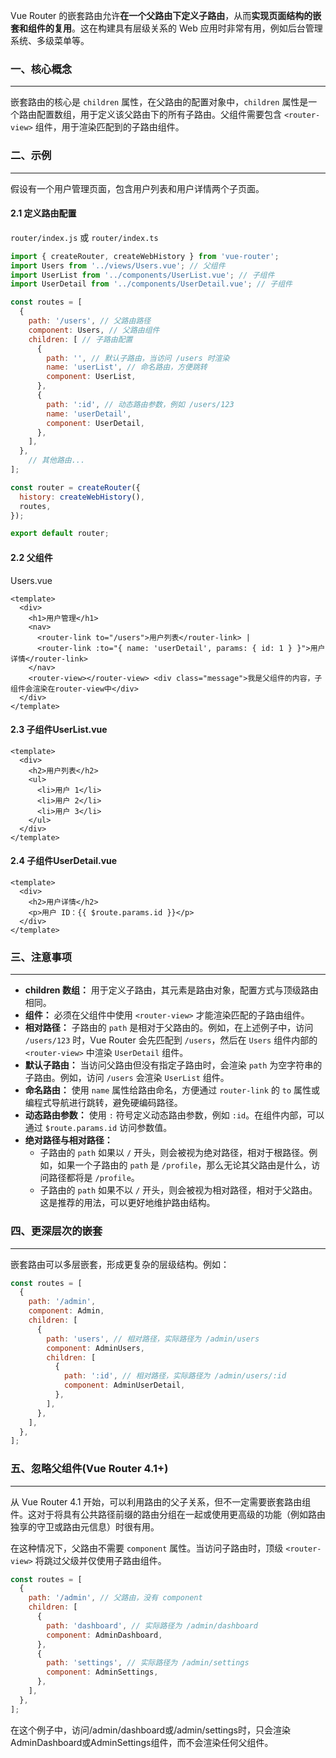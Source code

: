 Vue Router 的嵌套路由允许**在一个父路由下定义子路由**，从而**实现页面结构的嵌套和组件的复用**。这在构建具有层级关系的 Web 应用时非常有用，例如后台管理系统、多级菜单等。

### 一、核心概念

---

嵌套路由的核心是 `children` 属性，在父路由的配置对象中，`children` 属性是一个路由配置数组，用于定义该父路由下的所有子路由。父组件需要包含 `<router-view>` 组件，用于渲染匹配到的子路由组件。



### 二、示例

---

假设有一个用户管理页面，包含用户列表和用户详情两个子页面。

#### 2.1 定义路由配置

`router/index.js` 或 `router/index.ts`

```javascript
import { createRouter, createWebHistory } from 'vue-router';
import Users from '../views/Users.vue'; // 父组件
import UserList from '../components/UserList.vue'; // 子组件
import UserDetail from '../components/UserDetail.vue'; // 子组件

const routes = [
  {
    path: '/users', // 父路由路径
    component: Users, // 父路由组件
    children: [ // 子路由配置
      {
        path: '', // 默认子路由，当访问 /users 时渲染
        name: 'userList', // 命名路由，方便跳转
        component: UserList,
      },
      {
        path: ':id', // 动态路由参数，例如 /users/123
        name: 'userDetail',
        component: UserDetail,
      },
    ],
  },
    // 其他路由...
];

const router = createRouter({
  history: createWebHistory(),
  routes,
});

export default router;
```

#### 2.2 父组件

Users.vue

```vue
<template>
  <div>
    <h1>用户管理</h1>
    <nav>
      <router-link to="/users">用户列表</router-link> |
      <router-link :to="{ name: 'userDetail', params: { id: 1 } }">用户详情</router-link>
    </nav>
    <router-view></router-view> <div class="message">我是父组件的内容，子组件会渲染在router-view中</div>
  </div>
</template>
```

#### 2.3 子组件UserList.vue

```vue
<template>
  <div>
    <h2>用户列表</h2>
    <ul>
      <li>用户 1</li>
      <li>用户 2</li>
      <li>用户 3</li>
    </ul>
  </div>
</template>
```

#### 2.4 子组件UserDetail.vue

```vue
<template>
  <div>
    <h2>用户详情</h2>
    <p>用户 ID：{{ $route.params.id }}</p>
  </div>
</template>
```



### 三、注意事项

---

- **children 数组：** 用于定义子路由，其元素是路由对象，配置方式与顶级路由相同。
- **<router-view> 组件：** 必须在父组件中使用 `<router-view>` 才能渲染匹配的子路由组件。
- **相对路径：** 子路由的 `path` 是相对于父路由的。例如，在上述例子中，访问 `/users/123` 时，Vue Router 会先匹配到 `/users`，然后在 `Users` 组件内部的 `<router-view>` 中渲染 `UserDetail` 组件。
- **默认子路由：** 当访问父路由但没有指定子路由时，会渲染 `path` 为空字符串的子路由。例如，访问 `/users` 会渲染 `UserList` 组件。
- **命名路由：** 使用 `name` 属性给路由命名，方便通过 `router-link` 的 `to` 属性或编程式导航进行跳转，避免硬编码路径。
- **动态路由参数：** 使用 `:` 符号定义动态路由参数，例如 `:id`。在组件内部，可以通过 `$route.params.id` 访问参数值。
- **绝对路径与相对路径：**
  - 子路由的 `path` 如果以 `/` 开头，则会被视为绝对路径，相对于根路径。例如，如果一个子路由的 `path` 是 `/profile`，那么无论其父路由是什么，访问路径都将是 `/profile`。
  - 子路由的 `path` 如果不以 `/` 开头，则会被视为相对路径，相对于父路由。这是推荐的用法，可以更好地维护路由结构。



### 四、更深层次的嵌套

---

嵌套路由可以多层嵌套，形成更复杂的层级结构。例如：

```javascript
const routes = [
  {
    path: '/admin',
    component: Admin,
    children: [
      {
        path: 'users', // 相对路径，实际路径为 /admin/users
        component: AdminUsers,
        children: [
          {
            path: ':id', // 相对路径，实际路径为 /admin/users/:id
            component: AdminUserDetail,
          },
        ],
      },
    ],
  },
];
```



### 五、忽略父组件(Vue Router 4.1+)

---

从 Vue Router 4.1 开始，可以利用路由的父子关系，但不一定需要嵌套路由组件。这对于将具有公共路径前缀的路由分组在一起或使用更高级的功能（例如路由独享的守卫或路由元信息）时很有用。

在这种情况下，父路由不需要 `component` 属性。当访问子路由时，顶级 `<router-view>` 将跳过父级并仅使用子路由组件。

```javascript
const routes = [
  {
    path: '/admin', // 父路由，没有 component
    children: [
      {
        path: 'dashboard', // 实际路径为 /admin/dashboard
        component: AdminDashboard,
      },
      {
        path: 'settings', // 实际路径为 /admin/settings
        component: AdminSettings,
      },
    ],
  },
];
```

在这个例子中，访问/admin/dashboard或/admin/settings时，只会渲染AdminDashboard或AdminSettings组件，而不会渲染任何父组件。



































































